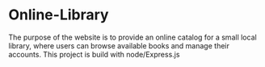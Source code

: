 # Online-Library
The purpose of the website is to provide an online catalog for a small local library, where users can browse available books and manage their accounts. This project is build with node/Express.js
